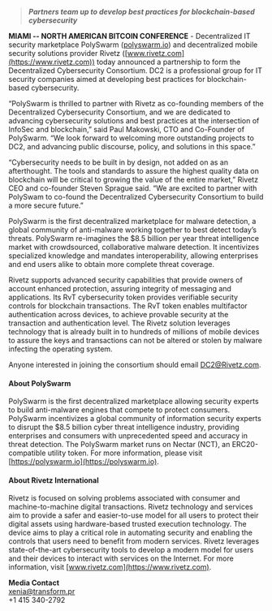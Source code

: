 > **_Partners team up to develop best practices for blockchain-based cybersecurity_**

**MIAMI -- NORTH AMERICAN BITCOIN CONFERENCE** - Decentralized IT security marketplace PolySwarm ([polyswarm.io](https://polyswarm.io)) and decentralized mobile security solutions provider Rivetz ([www.rivetz.com](https://www.rivetz.com)) today announced a partnership to form the Decentralized Cybersecurity Consortium. DC2 is a professional group for IT security companies aimed at developing best practices for blockchain-based cybersecurity.

“PolySwarm is thrilled to partner with Rivetz as co-founding members of the Decentralized Cybersecurity Consortium, and we are dedicated to advancing cybersecurity solutions and best practices at the intersection of InfoSec and blockchain,” said Paul Makowski, CTO and Co-Founder of PolySwarm. “We look forward to welcoming more outstanding projects to DC2, and advancing public discourse, policy, and solutions in this space.” 

“Cybersecurity needs to be built in by design, not added on as an afterthought. The tools and standards to assure the highest quality data on blockchain will be critical to growing the value of the entire market,” Rivetz CEO and co-founder Steven Sprague said. “We are excited to partner with PolySwam to co-found the Decentralized Cybersecurity Consortium to build a more secure future.”  

PolySwarm is the first decentralized marketplace for malware detection, a global community of anti-malware working together to best detect today’s threats. PolySwarm re-imagines the $8.5 billion per year threat intelligence market with crowdsourced, collaborative malware detection. It incentivizes specialized knowledge and mandates interoperability, allowing enterprises and end users alike to obtain more complete threat coverage.

Rivetz supports advanced security capabilities that provide owners of account enhanced protection, assuring integrity of messaging and applications. Its RvT cybersecurity token provides verifiable security controls for blockchain transactions. The RvT token enables multifactor authentication across devices, to achieve provable security at the transaction and authentication level. The Rivetz solution leverages technology that is already built in to hundreds of millions of mobile devices to assure the keys and transactions can not be altered or stolen by malware infecting the operating system. 

Anyone interested in joining the consortium should email DC2@Rivetz.com.



#### About PolySwarm

PolySwarm is the first decentralized marketplace allowing security experts to build anti-malware engines that compete to protect consumers.
PolySwarm incentivizes a global community of information security experts to disrupt the $8.5 billion cyber threat intelligence industry, providing enterprises and consumers with unprecedented speed and accuracy in threat detection.
The PolySwarm market runs on Nectar (NCT), an ERC20-compatible utility token. For more information, please visit [https://polyswarm.io](https://polyswarm.io).

#### About Rivetz International

Rivetz is focused on solving problems associated with consumer and machine-to-machine digital transactions.
Rivetz technology and services aim to provide a safer and easier-to-use model for all users to protect their digital assets using hardware-based trusted execution technology.
The device aims to play a critical role in automating security and enabling the controls that users need to benefit from modern services.
Rivetz leverages state-of-the-art cybersecurity tools to develop a modern model for users and their devices to interact with services on the Internet.
For more information, visit [www.rivetz.com](https://www.rivetz.com).

**Media Contact**  
xenia@transform.pr  
+1 415 340-2792  

